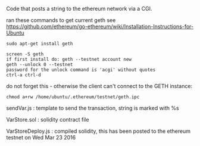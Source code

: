 Code that posts a string to the ethereum network via a CGI.

ran these commands to get current geth
see https://github.com/ethereum/go-ethereum/wiki/Installation-Instructions-for-Ubuntu

    sudo apt-get install geth

    screen -S geth
    if first install do: geth --testnet account new
    geth --unlock 0 --testnet
    password for the unlock command is 'acgi' without quotes
    ctrl-a ctrl-d
 
do not forget this - otherwise the client can't connect to the GETH instance:

    chmod a+rw /home/ubuntu/.ethereum/testnet/geth.ipc

sendVar.js : template to send the transaction, string is marked with %s

VarStore.sol : solidity contract file

VarStoreDeploy.js : compiled solidity, this has been posted to the ethereum testnet on Wed Mar 23 2016


